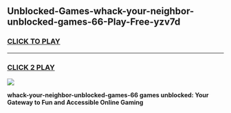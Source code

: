 
## Unblocked-Games-whack-your-neighbor-unblocked-games-66-Play-Free-yzv7d
<h3>
<a href="https://premium76.site?title=whack-your-neighbor-unblocked-games-66&ref=19M">CLICK TO PLAY</a></h3>
<hr>

<h3>
<a href="https://premium76.site?title=whack-your-neighbor-unblocked-games-66&ref=19M">CLICK 2 PLAY</a>
  
</h3>

<a href="https://premium76.site?title=whack-your-neighbor-unblocked-games-66&ref=19M"><img src="https://clearcache.store/games.png"></a>


**whack-your-neighbor-unblocked-games-66 games unblocked: Your Gateway to Fun and Accessible Online Gaming**

